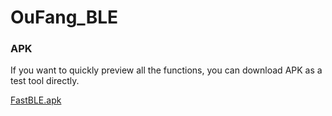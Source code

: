 # OuFang_BLE
### APK
If you want to quickly preview all the functions, you can download APK as a test tool directly.

 [FastBLE.apk](https://github.com/sesamejoe/OuFang_BLE/blob/master/OuFang_BLE_V1_3.apk) 
